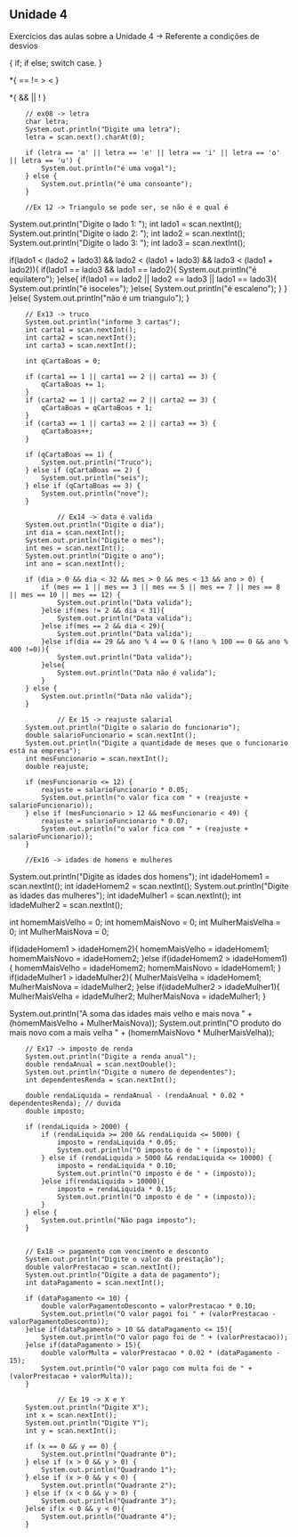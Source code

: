## Unidade 4

Exercicios das aulas sobre a Unidade 4 -> Referente a condições de desvios

{
    if;
    if else;
    switch case.
}

*{
    ==
    !=
    >
    <
}

*{
    &&
    ||
    !
}

        // ex08 -> letra
        char letra;
        System.out.println("Digite uma letra");
        letra = scan.next().charAt(0);

        if (letra == 'a' || letra == 'e' || letra == 'i' || letra == 'o' || letra == 'u') {
            System.out.println("é uma vogal");
        } else {
            System.out.println("é uma consoante");
        }
        
        //Ex 12 -> Triangulo se pode ser, se não é e qual é
System.out.println("Digite o lado 1: ");
int lado1 = scan.nextInt();
System.out.println("Digite o lado 2: ");
int lado2 = scan.nextInt();
System.out.println("Digite o lado 3: ");
int lado3 = scan.nextInt();

if(lado1 < (lado2 + lado3) && lado2 < (lado1 + lado3) && lado3 < (lado1 + lado2)){
    if(lado1 == lado3 && lado1 == lado2){
System.out.println("é equilatero");
    }else{
        if(lado1 == lado2 || lado2 == lado3 || lado1 == lado3){
System.out.println("é isoceles");
        }else{
            System.out.println("é escaleno");
        }
    }
}else{
    System.out.println("não é um triangulo");
}

        // Ex13 -> truco
        System.out.println("informe 3 cartas");
        int carta1 = scan.nextInt();
        int carta2 = scan.nextInt();
        int carta3 = scan.nextInt();

        int qCartaBoas = 0;

        if (carta1 == 1 || carta1 == 2 || carta1 == 3) {
            qCartaBoas += 1;
        }
        if (carta2 == 1 || carta2 == 2 || carta2 == 3) {
            qCartaBoas = qCartaBoas + 1;
        }
        if (carta3 == 1 || carta3 == 2 || carta3 == 3) {
            qCartaBoas++;
        }

        if (qCartaBoas == 1) {
            System.out.println("Truco");
        } else if (qCartaBoas == 2) {
            System.out.println("seis");
        } else if (qCartaBoas == 3) {
            System.out.println("nove");
        }
        
                // Ex14 -> data é valida
        System.out.println("Digite o dia");
        int dia = scan.nextInt();
        System.out.println("Digite o mes");
        int mes = scan.nextInt();
        System.out.println("Digite o ano");
        int ano = scan.nextInt();

        if (dia > 0 && dia < 32 && mes > 0 && mes < 13 && ano > 0) {
            if (mes == 1 || mes == 3 || mes == 5 || mes == 7 || mes == 8 || mes == 10 || mes == 12) {
                System.out.println("Data valida");
            }else if(mes != 2 && dia < 31){
                System.out.println("Data valida");
            }else if(mes == 2 && dia < 29){
                System.out.println("Data valida");
            }else if(dia == 29 && ano % 4 == 0 & !(ano % 100 == 0 && ano % 400 !=0)){
                System.out.println("Data valida");
            }else{
                System.out.println("Data não é valida");
            }
        } else {
            System.out.println("Data não valida");
        }
        
                // Ex 15 -> reajuste salarial
        System.out.println("Digite o salario do funcionario");
        double salarioFuncionario = scan.nextInt();
        System.out.println("Digite a quantidade de meses que o funcionario está na empresa");
        int mesFuncionario = scan.nextInt();
        double reajuste;

        if (mesFuncionario <= 12) {
            reajuste = salarioFuncionario * 0.05;
            System.out.println("o valor fica com " + (reajuste + salarioFuncionario));
        } else if (mesFuncionario > 12 && mesFuncionario < 49) {
            reajuste = salarioFuncionario * 0.07;
            System.out.println("o valor fica com " + (reajuste + salarioFuncionario));
        }
        
        //Ex16 -> idades de homens e mulheres
System.out.println("Digite as idades dos homens");
int idadeHomem1 = scan.nextInt();
int idadeHomem2 = scan.nextInt();
System.out.println("Digite as idades das mulheres");
int idadeMulher1 = scan.nextInt();
int idadeMulher2 = scan.nextInt();

int homemMaisVelho = 0;
int homemMaisNovo = 0;
int MulherMaisVelha = 0;
int MulherMaisNova = 0;

if(idadeHomem1 > idadeHomem2){
homemMaisVelho = idadeHomem1;
homemMaisNovo = idadeHomem2;
}else if(idadeHomem2 > idadeHomem1){
    homemMaisVelho = idadeHomem2;
    homemMaisNovo = idadeHomem1;
}
if(idadeMulher1 > idadeMulher2){
MulherMaisVelha = idadeHomem1;
MulherMaisNova = idadeMulher2;
}else if(idadeMulher2 > idadeMulher1){
    MulherMaisVelha = idadeMulher2;
    MulherMaisNova = idadeMulher1;
}

System.out.println("A soma das idades mais velho e mais nova " + (homemMaisVelho + MulherMaisNova));
System.out.println("O produto do mais novo com a mais velha " + (homemMaisNovo * MulherMaisVelha));

        // Ex17 -> imposto de renda
        System.out.println("Digite a renda anual");
        double rendaAnual = scan.nextDouble();
        System.out.println("Digite o numero de dependentes");
        int dependentesRenda = scan.nextInt();

        double rendaLiquida = rendaAnual - (rendaAnual * 0.02 * dependentesRenda); // duvida
        double imposto;

        if (rendaLiquida > 2000) {
            if (rendaLiquida >= 200 && rendaLiquida <= 5000) {
                imposto = rendaLiquida * 0.05;
                System.out.println("O imposto é de " + (imposto));
            } else if (rendaLiquida > 5000 && rendaLiquida <= 10000) {
                imposto = rendaLiquida * 0.10;
                System.out.println("O imposto é de " + (imposto));
            }else if(rendaLiquida > 10000){
                imposto = rendaLiquida * 0.15;
                System.out.println("O imposto é de " + (imposto));
            }
        } else {
            System.out.println("Não paga imposto");
        }
        
        
        // Ex18 -> pagamento com vencimento e desconto
        System.out.println("Digite o valor da prestação");
        double valorPrestacao = scan.nextInt();
        System.out.println("Digite a data de pagamento");
        int dataPagamento = scan.nextInt();

        if (dataPagamento <= 10) {
            double valorPagamentoDesconto = valorPrestacao * 0.10;
            System.out.println("O valor pagoi foi " + (valorPrestacao - valorPagamentoDesconto));
        }else if(dataPagamento > 10 && dataPagamento <= 15){
            System.out.println("O valor pago foi de " + (valorPrestacao));
        }else if(dataPagamento > 15){
            double valorMulta = valorPrestacao * 0.02 * (dataPagamento - 15);
            System.out.println("O valor pago com multa foi de " + (valorPrestacao + valorMulta));
        }
        
                // Ex 19 -> X e Y
        System.out.println("Digite X");
        int x = scan.nextInt();
        System.out.println("Digite Y");
        int y = scan.nextInt();

        if (x == 0 && y == 0) {
            System.out.println("Quadrante 0");
        } else if (x > 0 && y > 0) {
            System.out.println("Quadrando 1");
        } else if (x > 0 && y < 0) {
            System.out.println("Quadrante 2");
        } else if (x < 0 && y > 0) {
            System.out.println("Quadrante 3");
        }else if(x < 0 && y < 0){
            System.out.println("Quadrante 4");
        }
        
        

